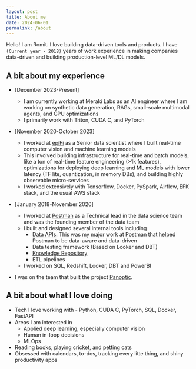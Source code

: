 ```yaml
---
layout: post
title: About me
date: 2024-06-01
permalink: /about
---
```


Hello! I am Romit. I love building data-driven tools and products. I have `(Current year - 2018)` years of work experience in making companies data-driven and building production-level ML/DL models.

## A bit about my experience

- [December 2023-Present]
  - I am currently working at Meraki Labs as an AI engineer where I am working on synthetic data generation, RAGs, small-scale multimodal agents, and GPU optimizations
  - I primarily work with Triton, CUDA C, and PyTorch

- [November 2020-October 2023]
  - I worked at [epiFi](https://www.fi.money) as a Senior data scientist where I built real-time computer vision and machine learning models
  - This involved building infrastructure for real-time and batch models, like a ton of real-time feature engineering (>1k features), optimizations for deploying deep learning and ML models with lower latency (TF lite, quantization, in memory DBs), and building highly observable micro-services
  - I worked extensively with Tensorflow, Docker, PySpark, Airflow, EFK stack, and the usual AWS stack

- [January 2018-November 2020]
  - I worked at [Postman](https://www.postman.com) as a Technical lead in the data science team and was the founding member of the data team
  - I built and designed several internal tools including
    - [Data APIs](https://medium.com/better-practices/api-driven-analytics-d980b28cb15e): This was my major work at Postman that helped Postman to be data-aware and data-driven
    - Data testing framework (Based on Looker and DBT)
    - [Knowledge Repository](https://blog.postman.com/how-postman-built-a-knowledge-repository/)
    - ETL pipelines
  - I worked on SQL, Redshift, Looker, DBT and PowerBI

- I was on the team that built the project [Panoptic](https://panoptic.in).

## A bit about what I love doing

- Tech I love working with - Python, CUDA C, PyTorch, SQL, Docker, FastAPI
- Areas I am interested in
  - Applied deep learning, especially computer vision
  - Human in-loop decisions
  - MLOps
- Reading [books](https://www.goodreads.com/user/show/100308617-romit), playing cricket, and petting cats
- Obsessed with calendars, to-dos, tracking every litte thing, and shiny productivity apps
